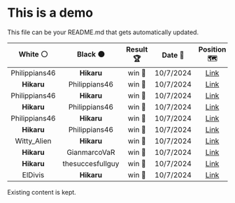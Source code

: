 # This is a demo

This file can be your README.md that gets automatically updated.

<!--START_SECTION:chessStats-->
<!-- Automatically generated with https://github.com/Balastrong/chess-stats-action -->

| White ⚪ | Black ⚫ | Result 🏆 | Date 📅 | Position 🗺️ |
|:---:|:---:|:---:|:---:|:---:|
| Philippians46 | **Hikaru** | win 🥇 | 10/7/2024 | <a href="http://www.ee.unb.ca/cgi-bin/tervo/fen.pl?select=6k1/4Rp1p/p3b1p1/8/3R4/6N1/Pr3r2/7K w - -">Link</a> |
| **Hikaru** | Philippians46 | win 🥇 | 10/7/2024 | <a href="http://www.ee.unb.ca/cgi-bin/tervo/fen.pl?select=8/p1R5/1p4rB/2pb1kP1/P1N5/1KP2r2/1P6/4R3 w - -">Link</a> |
| Philippians46 | **Hikaru** | win 🥇 | 10/7/2024 | <a href="http://www.ee.unb.ca/cgi-bin/tervo/fen.pl?select=4k3/4q3/2RK4/3R4/5p2/8/8/8 w - -">Link</a> |
| **Hikaru** | Philippians46 | win 🥇 | 10/7/2024 | <a href="http://www.ee.unb.ca/cgi-bin/tervo/fen.pl?select=8/8/8/8/8/4K3/5Q2/6kq b - -">Link</a> |
| Philippians46 | **Hikaru** | win 🥇 | 10/7/2024 | <a href="http://www.ee.unb.ca/cgi-bin/tervo/fen.pl?select=k3r3/pp6/3Q2P1/4p3/1P1nP3/P5qP/2r3B1/5R1K w - -">Link</a> |
| **Hikaru** | Philippians46 | win 🥇 | 10/7/2024 | <a href="http://www.ee.unb.ca/cgi-bin/tervo/fen.pl?select=1Qb3k1/1p3pp1/p6p/q7/8/4P1P1/5P1P/3R2K1 b - -">Link</a> |
| Witty_Alien | **Hikaru** | win 🥇 | 10/7/2024 | <a href="http://www.ee.unb.ca/cgi-bin/tervo/fen.pl?select=R7/5pk1/2r3p1/3p3p/P7/8/5P2/R4K1r w - -">Link</a> |
| **Hikaru** | GianmarcoVaR | win 🥇 | 10/7/2024 | <a href="http://www.ee.unb.ca/cgi-bin/tervo/fen.pl?select=8/8/p3p1k1/1n1pP3/5N2/1P6/P5r1/1K3R2 b - -">Link</a> |
| **Hikaru** | thesuccesfullguy | win 🥇 | 10/7/2024 | <a href="http://www.ee.unb.ca/cgi-bin/tervo/fen.pl?select=7k/1p3Q2/q5n1/p1Pp4/3P2Pp/P6P/8/4R1K1 b - -">Link</a> |
| ElDivis | **Hikaru** | win 🥇 | 10/7/2024 | <a href="http://www.ee.unb.ca/cgi-bin/tervo/fen.pl?select=r6r/pp2pkbp/1qp3p1/3n4/2Q5/7P/PPP2PP1/3RR1K1 w - -">Link</a> |

<!--END_SECTION:chessStats-->

Existing content is kept.

